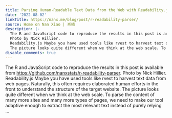 ```yaml
---
title: Parsing Human-Readable Text Data from the Web with Readability.js and R
date: '2022-08-02'
linkTitle: https://nanx.me/blog/post/r-readability-parser/
source: Home on Nan Xiao | 肖楠
description: |-
  The R and JavaScript code to reproduce the results in this post is available from https://github.com/nanxstats/r-readability-parser.
  Photo by Nick Hillier.
  Readability.js Maybe you have used tools like rvest to harvest text data from web pages. Naturally, this often requires elaborated human efforts in the front to understand the structure of the target website.
  The picture looks quite different when we think at the web scale. To parse the content of many more sites and many more types of pages, we need to make our tool adaptive enough to extract the most relevant text instead of purely relying  ...
disable_comments: true
---
```

The R and JavaScript code to reproduce the results in this post is available from https://github.com/nanxstats/r-readability-parser.
Photo by Nick Hillier.
Readability.js Maybe you have used tools like rvest to harvest text data from web pages. Naturally, this often requires elaborated human efforts in the front to understand the structure of the target website.
The picture looks quite different when we think at the web scale. To parse the content of many more sites and many more types of pages, we need to make our tool adaptive enough to extract the most relevant text instead of purely relying  ...